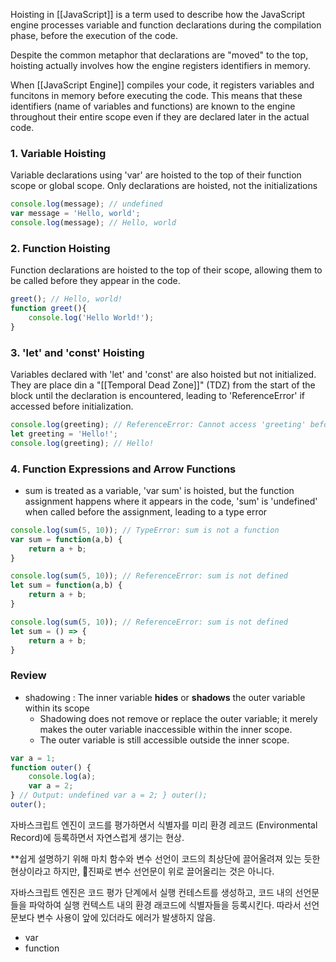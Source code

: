 Hoisting in [[JavaScript]] is a term used to describe how the JavaScript engine processes variable and function declarations during the compilation phase, before the execution of the code. 

Despite the common metaphor that declarations are "moved" to the top, hoisting actually involves how the engine registers identifiers in memory. 

When [[JavaScript Engine]] compiles your code, it registers variables and funcitons in memory before executing the code. This means that these identifiers (name of variables and functions) are known to the engine throughout their entire scope even if they are declared later in the actual code. 

### 1. Variable Hoisting
Variable declarations using 'var' are hoisted to the top of their function scope or global scope. Only declarations are hoisted, not the initializations
```js
console.log(message); // undefined
var message = 'Hello, world';
console.log(message); // Hello, world
```


### 2. Function Hoisting
Function declarations are hoisted to the top of their scope, allowing them to be called before they appear in the code. 

```js
greet(); // Hello, world!
function greet(){
	console.log('Hello World!');
}
```


### 3. 'let' and 'const' Hoisting
Variables declared with 'let' and 'const' are also hoisted but not initialized. They are place din a "[[Temporal Dead Zone]]" (TDZ) from the start of the block until the declaration is encountered, leading to 'ReferenceError' if accessed before initialization. 
```js
console.log(greeting); // ReferenceError: Cannot access 'greeting' before initialization
let greeting = 'Hello!';
console.log(greeting); // Hello!
```


### 4. Function Expressions and Arrow Functions
- sum is treated as a variable, 'var sum' is hoisted, but the function assignment happens where it appears in the code, 'sum' is 'undefined' when called before the assignment, leading to a type error
```js
console.log(sum(5, 10)); // TypeError: sum is not a function
var sum = function(a,b) {
	return a + b;
}

console.log(sum(5, 10)); // ReferenceError: sum is not defined
let sum = function(a,b) {
	return a + b;
}

console.log(sum(5, 10)); // ReferenceError: sum is not defined
let sum = () => {
    return a + b;
}
```


### Review
- shadowing : The inner variable **hides** or **shadows** the outer variable within its scope
	- Shadowing does not remove or replace the outer variable; it merely makes the outer variable inaccessible within the inner scope.
	- The outer variable is still accessible outside the inner scope.
```js
var a = 1; 
function outer() { 
	console.log(a);
	var a = 2;
} // Output: undefined var a = 2; } outer();
outer();
```



자바스크립트 엔진이 코드를 평가하면서 식별자를 미리 환경 레코드 (Environmental Record)에 등록하면서 자연스럽게 생기는 현상. 

**쉽게 설명하기 위해 마치 함수와 변수 선언이 코드의 최상단에 끌어올려져 있는 듯한 현상이라고 하지만, 진짜로 변수 선언문이 위로 끌어올리는 것은 아니다. 

자바스크립트 엔진은 코드 평가 단계에서 실행 컨테스트를 생성하고, 코드 내의 선언문들을 파악하여 실행 컨텍스트 내의 환경 래코드에  식별자들을 등록시킨다. 따라서 선언문보다 변수 사용이 앞에 있더라도 에러가 발생하지 않음. 
- var
- function


